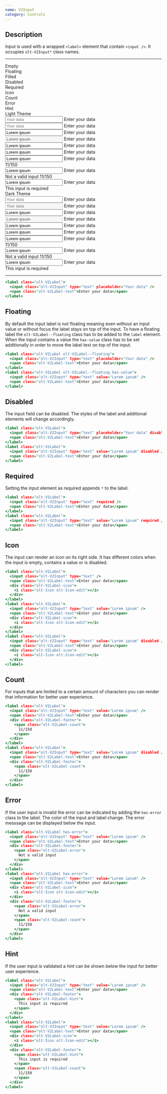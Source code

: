 ```yaml
---
name: V2Input
category: Controls
---
```


## Description

Input is used with a wrapped `<label>` element that contain
`<input />`. It occupies `olt-V2Input*` class names.

---

<div class="olt-Grid olt-u-marginTop4 olt-u-marginBottom6">
  <div class="olt-Grid-item olt-Grid-item--3">
    <div class="demo-input-spacer"></div>
    <div>
      <div class="demo-input-label">
        Empty
      </div>
      <div class="demo-input-label">
        Floating
      </div>
      <div class="demo-input-label">
        Filled
      </div>
      <div class="demo-input-label">
        Disabled
      </div>
      <div class="demo-input-label">
        Required
      </div>
      <div class="demo-input-label">
        Icon
      </div>
      <div class="demo-input-label">
        Count
      </div>
      <div class="demo-input-label">
        Error
      </div>
      <div class="demo-input-label">
        Hint
      </div>
    </div>
  </div>
  <div class="olt-Grid-item olt-Grid-item--9">
    <div class="olt-Grid">
      <div class="olt-Grid-item olt-Grid-item--5">
        <div class="demo-title">Light Theme</div>
        <div class="demo-subtitle-small"></div>
        <div class="olt-Card">
          <div class="olt-Card-content">
            <div class="demo-input-content">
              <label class="olt-V2Label">
                <input class="olt-V2Input" type="text" placeholder="Your data" />
                <span class="olt-V2Label-text">Enter your data</span>
              </label>
            </div>
            <div class="demo-input-content">
              <label class="olt-V2Label olt-V2Label--floating">
                <input class="olt-V2Input" type="text" placeholder="Your data" />
                <span class="olt-V2Label-text">Enter your data</span>
              </label>
            </div>
            <div class="demo-input-content">
              <label class="olt-V2Label">
                <input class="olt-V2Input" type="text" value="Lorem ipsum" />
                <span class="olt-V2Label-text">Enter your data</span>
              </label>
            </div>
            <div class="demo-input-content">
              <label class="olt-V2Label">
                <input class="olt-V2Input" type="text" value="Lorem ipsum" disabled />
                <span class="olt-V2Label-text">Enter your data</span>
              </label>
            </div>
            <div class="demo-input-content">
              <label class="olt-V2Label">
                <input class="olt-V2Input" type="text" value="Lorem ipsum" required />
                <span class="olt-V2Label-text">Enter your data</span>
              </label>
            </div>
            <div class="demo-input-content">
              <label class="olt-V2Label">
                <input class="olt-V2Input" type="text" value="Lorem ipsum" />
                <span class="olt-V2Label-text">Enter your data</span>
                <div class="olt-V2Label-icon">
                  <i class="olt-Icon olt-Icon-edit"></i>
                </div>
              </label>
            </div>
            <div class="demo-input-content">
              <label class="olt-V2Label">
                <input class="olt-V2Input" type="text" value="Lorem ipsum" />
                <span class="olt-V2Label-text">Enter your data</span>
                <div class="olt-V2Label-footer">
                  <span class="olt-V2Label-count">
                    11/150
                  </span>
                </div>
              </label>
            </div>
            <div class="demo-input-content">
              <label class="olt-V2Label has-error">
                <input class="olt-V2Input" type="text" value="Lorem ipsum" />
                <span class="olt-V2Label-text">Enter your data</span>
                <div class="olt-V2Label-footer">
                  <span class="olt-V2Label-error">
                    Not a valid input
                  </span>
                  <span class="olt-V2Label-count">
                    11/150
                  </span>
                </div>
              </label>
            </div>
            <div class="demo-input-content">
              <label class="olt-V2Label">
                <input class="olt-V2Input" type="text" value="Lorem ipsum" />
                <span class="olt-V2Label-text">Enter your data</span>
                <div class="olt-V2Label-footer">
                  <span class="olt-V2Label-hint">
                    This input is required
                  </span>
                </div>
              </label>
            </div>
          </div>
        </div>
      </div>
      <div class="olt-Grid-item olt-Grid-item--5">
        <div class="demo-title">Dark Theme</div>
        <div class="demo-subtitle-small"></div>
        <div class="olt-Card olt-Card--dark olt-Theme-dark">
          <div class="olt-Card-content">
            <div class="demo-input-content">
              <label class="olt-V2Label">
                <input class="olt-V2Input" type="text" placeholder="Your data" />
                <span class="olt-V2Label-text">Enter your data</span>
              </label>
            </div>
            <div class="demo-input-content">
              <label class="olt-V2Label olt-V2Label--floating">
                <input class="olt-V2Input" type="text" placeholder="Your data" disabled />
                <span class="olt-V2Label-text">Enter your data</span>
              </label>
            </div>
            <div class="demo-input-content">
              <label class="olt-V2Label">
                <input class="olt-V2Input" type="text" value="Lorem ipsum" />
                <span class="olt-V2Label-text">Enter your data</span>
              </label>
            </div>
            <div class="demo-input-content">
              <label class="olt-V2Label">
                <input class="olt-V2Input" type="text" value="Lorem ipsum" disabled />
                <span class="olt-V2Label-text">Enter your data</span>
              </label>
            </div>
            <div class="demo-input-content">
              <label class="olt-V2Label">
                <input class="olt-V2Input" type="text" value="Lorem ipsum" required />
                <span class="olt-V2Label-text">Enter your data</span>
              </label>
            </div>
            <div class="demo-input-content">
              <label class="olt-V2Label">
                <input class="olt-V2Input" type="text" value="Lorem ipsum" />
                <span class="olt-V2Label-text">Enter your data</span>
                <div class="olt-V2Label-icon">
                  <i class="olt-Icon olt-Icon-edit"></i>
                </div>
              </label>
            </div>
            <div class="demo-input-content">
              <label class="olt-V2Label">
                <input class="olt-V2Input" type="text" value="Lorem ipsum" />
                <span class="olt-V2Label-text">Enter your data</span>
                <div class="olt-V2Label-footer">
                  <span class="olt-V2Label-count">
                    11/150
                  </span>
                </div>
              </label>
            </div>
            <div class="demo-input-content">
              <label class="olt-V2Label has-error">
                <input class="olt-V2Input" type="text" value="Lorem ipsum" />
                <span class="olt-V2Label-text">Enter your data</span>
                <div class="olt-V2Label-footer">
                  <span class="olt-V2Label-error">
                    Not a valid input
                  </span>
                  <span class="olt-V2Label-count">
                    11/150
                  </span>
                </div>
              </label>
            </div>
            <div class="demo-input-content">
              <label class="olt-V2Label">
                <input class="olt-V2Input" type="text" value="Lorem ipsum" />
                <span class="olt-V2Label-text">Enter your data</span>
                <div class="olt-V2Label-footer">
                  <span class="olt-V2Label-hint">
                    This input is required
                  </span>
                </div>
              </label>
            </div>
          </div>
        </div>
      </div>
    </div>
  </div>
</div>

---

```example.html
<label class="olt-V2Label">
  <input class="olt-V2Input" type="text" placeholder="Your data" />
  <span class="olt-V2Label-text">Enter your data</span>
</label>
```

## Floating

By default the input label is not floating meaning even without an
input value or without focus the label stays on top of the input.
To have a floating label the `olt-V2Label--floating` class has to
be added to the `label` element. When the input contains a value
the `has-value` class has to be set additionally in order to move
the label text on top of the input.

```floating.html
<label class="olt-V2Label olt-V2Label--floating">
  <input class="olt-V2Input" type="text" placeholder="Your data" />
  <span class="olt-V2Label-text">Enter your data</span>
</label>
<label class="olt-V2Label olt-V2Label--floating has-value">
  <input class="olt-V2Input" type="text" value="Lorem ipsum" />
  <span class="olt-V2Label-text">Enter your data</span>
</label>
```

## Disabled

The input field can be disabled. The styles of the label
and additional elements will change accordingly.

```disabled.html
<label class="olt-V2Label">
  <input class="olt-V2Input" type="text" placeholder="Your data" disabled />
  <span class="olt-V2Label-text">Enter your data</span>
</label>
<label class="olt-V2Label">
  <input class="olt-V2Input" type="text" value="Lorem ipsum" disabled />
  <span class="olt-V2Label-text">Enter your data</span>
</label>
```

## Required

Setting the input element as required appends `*` to the label.

```required.html
<label class="olt-V2Label">
  <input class="olt-V2Input" type="text" required />
  <span class="olt-V2Label-text">Enter your data</span>
</label>
<label class="olt-V2Label">
  <input class="olt-V2Input" type="text" value="Lorem ipsum" required />
  <span class="olt-V2Label-text">Enter your data</span>
</label>
```

## Icon

The input can render an icon on its right side. It has different
colors when the input is empty, contains a value or is disabled.

```icons.html
<label class="olt-V2Label">
  <input class="olt-V2Input" type="text" />
  <span class="olt-V2Label-text">Enter your data</span>
  <div class="olt-V2Label-icon">
    <i class="olt-Icon olt-Icon-edit"></i>
  </div>
</label>
<label class="olt-V2Label">
  <input class="olt-V2Input" type="text" value="Lorem ipsum" />
  <span class="olt-V2Label-text">Enter your data</span>
  <div class="olt-V2Label-icon">
    <i class="olt-Icon olt-Icon-edit"></i>
  </div>
</label>
<label class="olt-V2Label">
  <input class="olt-V2Input" type="text" value="Lorem ipsum" disabled />
  <span class="olt-V2Label-text">Enter your data</span>
  <div class="olt-V2Label-icon">
    <i class="olt-Icon olt-Icon-edit"></i>
  </div>
</label>
```

## Count

For inputs that are limited to a certain amount of characters
you can render that information for better user experience.

```count.html
<label class="olt-V2Label">
  <input class="olt-V2Input" type="text" value="Lorem ipsum" />
  <span class="olt-V2Label-text">Enter your data</span>
  <div class="olt-V2Label-footer">
    <span class="olt-V2Label-count">
      11/150
    </span>
  </div>
</label>
<label class="olt-V2Label">
  <input class="olt-V2Input" type="text" value="Lorem ipsum" disabled />
  <span class="olt-V2Label-text">Enter your data</span>
  <div class="olt-V2Label-footer">
    <span class="olt-V2Label-count">
      11/150
    </span>
  </div>
</label>
```

## Error

If the user input is invalid the error can be indicated by adding
the `has-error` class to the label. The color of the input and label
change. The error messsage can be displayed below the input.

```error.html
<label class="olt-V2Label has-error">
  <input class="olt-V2Input" type="text" value="Lorem ipsum" />
  <span class="olt-V2Label-text">Enter your data</span>
  <div class="olt-V2Label-footer">
    <span class="olt-V2Label-error">
      Not a valid input
    </span>
  </div>
</label>
<label class="olt-V2Label has-error">
  <input class="olt-V2Input" type="text" value="Lorem ipsum" />
  <span class="olt-V2Label-text">Enter your data</span>
  <div class="olt-V2Label-icon">
    <i class="olt-Icon olt-Icon-edit"></i>
  </div>
  <div class="olt-V2Label-footer">
    <span class="olt-V2Label-error">
      Not a valid input
    </span>
    <span class="olt-V2Label-count">
      11/150
    </span>
  </div>
</label>
```

## Hint

If the user input is validated a hint can be shown below the input
for better user experience.

```hint.html
<label class="olt-V2Label">
  <input class="olt-V2Input" type="text" value="Lorem ipsum" />
  <span class="olt-V2Label-text">Enter your data</span>
  <div class="olt-V2Label-footer">
    <span class="olt-V2Label-hint">
      This input is required
    </span>
  </div>
</label>
<label class="olt-V2Label">
  <input class="olt-V2Input" type="text" value="Lorem ipsum" />
  <span class="olt-V2Label-text">Enter your data</span>
  <div class="olt-V2Label-icon">
    <i class="olt-Icon olt-Icon-edit"></i>
  </div>
  <div class="olt-V2Label-footer">
    <span class="olt-V2Label-hint">
      This input is required
    </span>
    <span class="olt-V2Label-count">
      11/150
    </span>
  </div>
</label>
```
